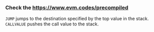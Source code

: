 ### Check the  https://www.evm.codes/precompiled <br />
```JUMP``` jumps to the destination specified by the top value in the stack. <br />
```CALLVALUE``` pushes the call value to the stack. 
